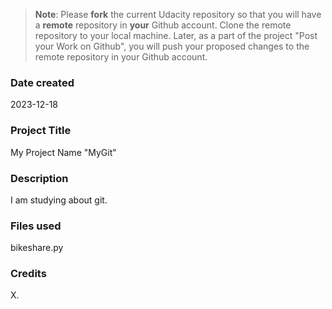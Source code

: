 >**Note**: Please **fork** the current Udacity repository so that you will have a **remote** repository in **your** Github account. Clone the remote repository to your local machine. Later, as a part of the project "Post your Work on Github", you will push your proposed changes to the remote repository in your Github account.

### Date created
2023-12-18

### Project Title
My Project Name "MyGit"

### Description
I am studying about git.

### Files used
bikeshare.py

### Credits
X.


